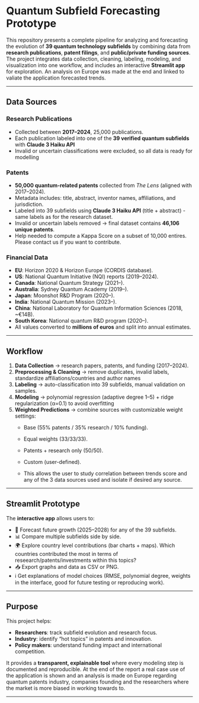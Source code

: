 # Quantum Subfield Forecasting Prototype

This repository presents a complete pipeline for analyzing and forecasting the evolution of **39 quantum technology subfields** by combining data from **research publications**, **patent filings**, and **public/private funding sources**.  
The project integrates data collection, cleaning, labeling, modeling, and visualization into one workflow, and includes an interactive **Streamlit app** for exploration.
An analysis on Europe was made at the end and linked to valiate the application forecasted trends. 

---

## Data Sources

### Research Publications
- Collected between **2017–2024**, 25,000 publications.  
- Each publication labeled into one of the **39 verified quantum subfields** with **Claude 3 Haiku API**
- Invalid or uncertain classifications were excluded, so all data is ready for modelling 

### Patents
- **50,000 quantum-related patents** collected from *The Lens* (aligned with 2017–2024).  
- Metadata includes: title, abstract, inventor names, affiliations, and jurisdiction.  
- Labeled into 39 subfields using **Claude 3 Haiku API** (title + abstract) - same labels as for the research dataset.  
- Invalid or uncertain labels removed → final dataset contains **46,106 unique patents**.  
- Help needed to compute a Kappa Score on a subset of 10,000 entires. Please contact us if you want to contribute.  

### Financial Data
- **EU**: Horizon 2020 & Horizon Europe (CORDIS database).  
- **US**: National Quantum Initiative (NQI) reports (2019–2024).  
- **Canada**: National Quantum Strategy (2021–).  
- **Australia**: Sydney Quantum Academy (2019–).  
- **Japan**: Moonshot R&D Program (2020–).  
- **India**: National Quantum Mission (2023–).  
- **China**: National Laboratory for Quantum Information Sciences (2018, ~€14B).  
- **South Korea**: National quantum R&D program (2020–).  
- All values converted to **millions of euros** and split into annual estimates.  

---

## Workflow

1. **Data Collection** → research papers, patents, and funding (2017–2024).  
2. **Preprocessing & Cleaning** → remove duplicates, invalid labels, standardize affiliations/countries and author names 
3. **Labeling** → auto-classification into 39 subfields, manual validation on samples.  
4. **Modeling** → polynomial regression (adaptive degree 1–5) + ridge regularization (α=0.1) to avoid overfitting 
5. **Weighted Predictions** → combine sources with customizable weight settings:  
   - Base (55% patents / 35% research / 10% funding).  
   - Equal weights (33/33/33).  
   - Patents + research only (50/50).  
   - Custom (user-defined).
  
   - This allows the user to study correlation between trends score and any of the 3 data sources used and isolate if desired any source. 

---

## Streamlit Prototype

The **interactive app** allows users to:

- 🔮 Forecast future growth (2025–2028) for any of the 39 subfields.  
- 📊 Compare multiple subfields side by side.  
- 🌍 Explore country level contributions (bar charts + maps). Which countries contributed the most in terms of reseearch/patents/investments within this topics?  
- 📥 Export graphs and data as CSV or PNG.  
- ℹ️ Get explanations of model choices (RMSE, polynomial degree, weights in the interface, good for future testing or reproducing work).  

---

## Purpose

This project helps:

- **Researchers**: track subfield evolution and research focus.  
- **Industry**: identify “hot topics” in patents and innovation.  
- **Policy makers**: understand funding impact and international competition.  

It provides a **transparent, explainable tool** where every modeling step is documented and reproducible.
At the end of the report a real case use of the application is shown and an analysis is made on Europe regarding quantum patents industry, companies founding and the researchers where the market is more biased in working towards to.


---



